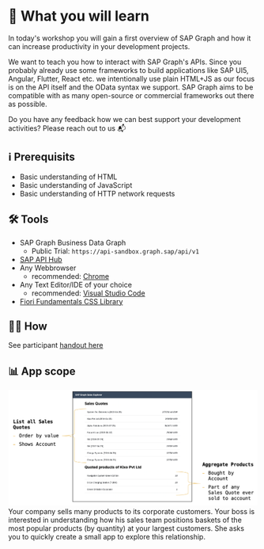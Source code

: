 # 🎯 What you will learn 
In today's workshop you will gain a first overview of SAP Graph and how it can increase productivity in your development projects.

We want to teach you how to interact with SAP Graph's APIs. 
Since you probably already use some frameworks to build applications like SAP UI5, Angular, Flutter, React etc. 
we intentionally use plain HTML+JS as our focus is on the API itself and the OData syntax we support. 
SAP Graph aims to be compatible with as many open-source or commercial frameworks out there as possible. 

Do you have any feedback how we can best support your development activities? Please reach out to us 📬 

## ℹ️ Prerequisits
* Basic understanding of HTML
* Basic understanding of JavaScript
* Basic understanding of HTTP network requests 

## 🛠 Tools 
* SAP Graph Business Data Graph 
  - Public Trial: `https://api-sandbox.graph.sap/api/v1`
* [SAP API Hub](https://api.sap.com)
* Any Webbrowser
  - recommended: [Chrome](https://www.google.com/chrome/)
* Any Text Editor/IDE of your choice
  - recommended: [Visual Studio Code](https://code.visualstudio.com/)
* [Fiori Fundamentals CSS Library](https://sap.github.io/fundamental-styles/)

## 👩‍🎓 How
See participant [handout here](./Workshop_Handout.pdf)

## 📊 App scope
![App Goal](other/salesquote_mock.png)
Your company sells many products to its corporate customers. Your boss is interested in understanding how his sales team positions baskets of the most popular products (by quantity) at your largest customers. She asks you to quickly create a small app to explore this relationship.
